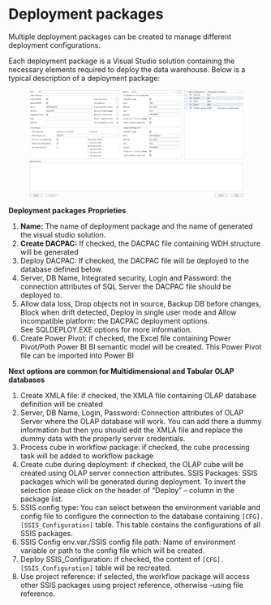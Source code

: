 # Deployment packages

Multiple deployment packages can be created to manage different deployment configurations.

Each deployment package is a Visual Studio solution containing the necessary elements required to deploy the data warehouse. Below is a typical description of a deployment package:

<figure><img src="../../.gitbook/assets/image (60).png" alt=""><figcaption></figcaption></figure>

**Deployment packages** **Proprieties**

1. **Name:** The name of deployment package and the name of generated the visual studio solution.
2. **Create DACPAC:** If checked, the DACPAC file containing WDH structure will be generated&#x20;
3. Deploy DACPAC: If checked, the DACPAC file will be deployed to the database defined below.
4. Server, DB Name, Integrated security, Login and Password: the connection attributes of SQL Server the DACPAC file should be deployed to.&#x20;
5. Allow data loss, Drop objects not in source, Backup DB before changes, Block when drift detected, Deploy in single user mode and Allow incompatible platform: the DACPAC deployment options. \
   See SQLDEPLOY.EXE options for more information.&#x20;
6. Create Power Pivot: if checked, the Excel file containing Power Pivot/Poth Power BI BI semantic model will be created. This Power Pivot file can be imported into Power BI

&#x20;**Next options are common for Multidimensional and Tabular OLAP databases**

1. Create XMLA file: if checked, the XMLA file containing OLAP database definition will be created
2. Server, DB Name, Login, Password: Connection attributes of OLAP Server where the OLAP database will work. You can add there a dummy information but then you should edit the XMLA file and replace the dummy data with the properly server credentials.&#x20;
3. Process cube in workflow package: if checked, the cube processing task will be added to workflow package&#x20;
4. Create cube during deployment: if checked, the OLAP cube will be created using OLAP server connection attributes. SSIS Packages: SSIS packages which will be generated during deployment. To invert the selection please click on the header of “Deploy” – column in the package list.&#x20;
5. SSIS config type: You can select between the environment variable and config file to configure the connection to the database containing `[CFG].[SSIS_Configuration]` table. This table contains the configurations of all SSIS packages.&#x20;
6. SSIS Config env.var./SSIS config file path: Name of environment variable or path to the config file which will be created.&#x20;
7. Deploy SSIS\_Configuration: if checked, the content of `[CFG].[SSIS_Configuration]` table will be recreated.&#x20;
8. Use project reference: if selected, the workflow package will access other SSIS packages using project reference, otherwise –using file reference.
